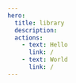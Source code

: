 ```yaml
---
hero:
  title: library
  description:
  actions:
    - text: Hello
      link: /
    - text: World
      link: /
---
```

